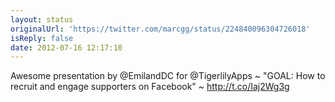 ```yaml
---
layout: status
originalUrl: 'https://twitter.com/marcgg/status/224840096304726018'
isReply: false
date: 2012-07-16 12:17:10
---
```


Awesome presentation by @EmilandDC for @TigerlilyApps ~ "GOAL: How to recruit and engage supporters on Facebook" ~ http://t.co/Iaj2Wg3g
